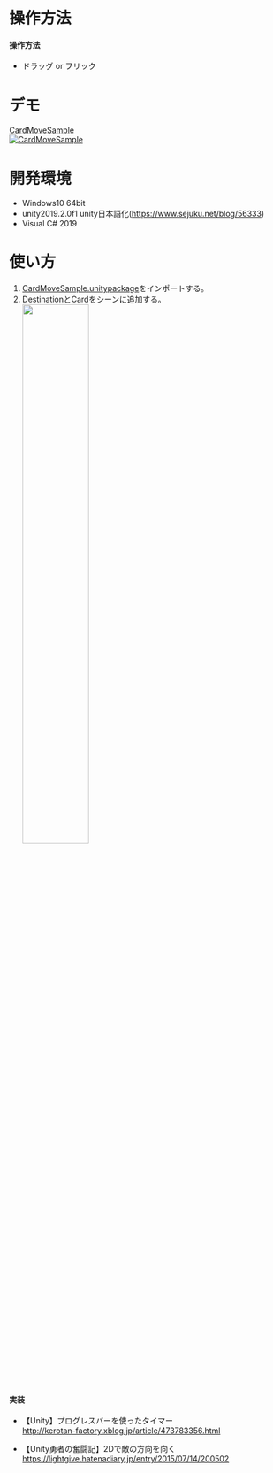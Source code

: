 # 操作方法
#### 操作方法  
- ドラッグ or フリック

# デモ
[CardMoveSample](https://little-hoge.github.io/CardMoveSample/)  
[![CardMoveSample](https://user-images.githubusercontent.com/3638785/92764078-12f44680-f3cf-11ea-88d3-1399e31e46e6.gif)](https://little-hoge.github.io/CardMoveSample/)

# 開発環境
- Windows10 64bit
- unity2019.2.0f1  unity日本語化(https://www.sejuku.net/blog/56333)
- Visual C# 2019

# 使い方
1. [CardMoveSample.unitypackage](https://github.com/little-hoge/CardMoveSample/releases/download/v1.1/CardMoveSample.unitypackage)をインポートする。
1. DestinationとCardをシーンに追加する。  
[<img src="https://user-images.githubusercontent.com/3638785/92775637-8ac76e80-f3d9-11ea-9a87-3e5af809961d.gif" width=50%>](https://little-hoge.github.io/DrawLineSample/)

#### 実装
- 【Unity】プログレスバーを使ったタイマー  
http://kerotan-factory.xblog.jp/article/473783356.html

- 【Unity勇者の奮闘記】2Dで敵の方向を向く  
https://lightgive.hatenadiary.jp/entry/2015/07/14/200502
